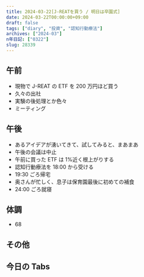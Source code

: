 ```yaml
---
title: 2024-03-22[J-REATを買う / 明日は卒園式]
date: 2024-03-22T00:00:00+09:00
draft: false
tags: ["diary", "投資", "認知行動療法"]
archives: ["2024-03"]
n年日記: ["0322"]
slug: 28339
---
```


## 午前

- 現物で J-REAT の ETF を 200 万円ほど買う
- 久々の出社
- 実験の後処理とか色々
- ミーティング

## 午後

- あるアイデアが湧いてきて、試してみると、まあまあ
- 午後の会議は中止
- 午前に買った ETF は 1%近く根上がりする
- 認知行動療法を 18:00 から受ける
- 19:30 ごろ帰宅
- 奥さんが忙しく、息子は保育園最後に初めての補食
- 24:00 ごろ就寝

## 体調

- 68

## その他

## 今日の Tabs
